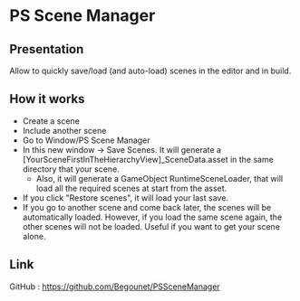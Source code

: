 # PS Scene Manager

## Presentation
Allow to quickly save/load (and auto-load) scenes in the editor and in build.

## How it works
* Create a scene
* Include another scene
* Go to Window/PS Scene Manager
* In this new window -> Save Scenes. It will generate a [YourSceneFirstInTheHierarchyView]_SceneData.asset in the same directory that your scene.
	* Also, it will generate a GameObject RuntimeSceneLoader, that will load all the required scenes at start from the asset.
* If you click "Restore scenes", it will load your last save.
* If you go to another scene and come back later, the scenes will be automatically loaded. 
	However, if you load the same scene again, the other scenes will not be loaded. Useful if you want to get your scene alone.
	
## Link

GitHub : https://github.com/Begounet/PSSceneManager